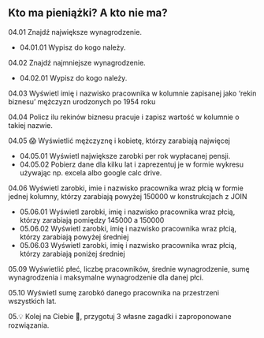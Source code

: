 ## Kto ma pieniążki? A kto nie ma?

04.01 Znajdź największe wynagrodzenie.

* 04.01.01 Wypisz do kogo należy.

04.02 Znajdź najmniejsze wynagrodzenie.

* 04.02.01 Wypisz do kogo należy.

04.03 Wyświetl imię i nazwisko pracownika w kolumnie zapisanej jako ‘rekin biznesu’ mężczyzn urodzonych po 1954 roku

04.04 Policz ilu rekinów biznesu pracuje i zapisz wartość w kolumnie o takiej nazwie.

04.05 :scream: Wyświetlić mężczyznę i kobietę, którzy zarabiają najwięcej

* 04.05.01 Wyświetl największe zarobki per rok wypłacanej pensji.
* 04.05.02 Pobierz dane dla kilku lat i zaprezentuj je w formie wykresu używając np. excela albo google calc drive.

04.06 Wyświetl zarobki, imie i nazwisko pracownika wraz płcią w formie jednej kolumny, którzy zarabiają powyżej 150000 w konstrukcjach z JOIN

* 05.06.01 Wyświetl zarobki, imię i nazwisko pracownika wraz płcią, którzy zarabiają pomiędzy 145000 a 150000
* 05.06.02 Wyświetl zarobki, imię i nazwisko pracownika wraz płcią, którzy zarabiają powyżej średniej
* 05.06.03 Wyświetl zarobki, imię i nazwisko pracownika wraz płcią, którzy zarabiają poniżej średniej

05.09 Wyświetlić płeć, liczbę pracowników, średnie wynagrodzenie, sumę wynagrodzenia i maksymalne wynagrodzenie dla danej płci.

05.10 Wyświetl sumę zarobkó danego pracownika na przestrzeni wszystkich lat.

05.:bulb: Kolej na Ciebie :thinking:, przygotuj 3 własne zagadki i zaproponowane rozwiązania.
